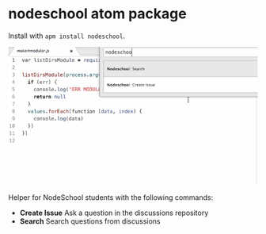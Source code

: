 # nodeschool atom package

Install with `apm install nodeschool`.

![NodeSchool preview](nodeschool.gif)

Helper for NodeSchool students with the following commands:

* **Create Issue** Ask a question in the discussions repository
* **Search** Search questions from discussions

